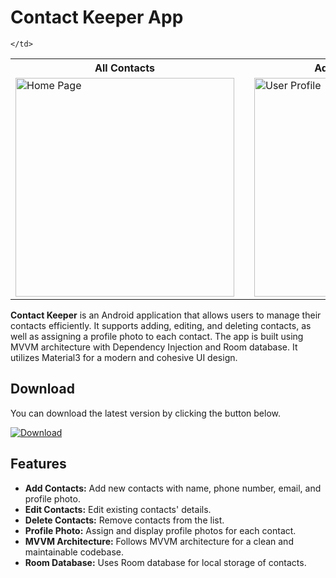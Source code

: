 # Contact Keeper App

<table>
  <tr>
    <th>All Contacts</th>
    <th style="width: 50px;"></th> <!-- Empty cell for spacing -->
    <th>Add Contact Screen</th>
    <th style="width: 50px;"></th> <!-- Empty cell for spacing -->
  
  <tr>
    <td>
      <img src="https://github.com/user-attachments/assets/75143f56-e4af-49dc-b2c1-e451e4abbdc8" alt="Home Page" width="350">
    </td>
    <td></td>
    <td>
      <img src="https://github.com/user-attachments/assets/bd3d3a17-2700-4b66-9743-820049f418a5" alt="User Profile" width="350">
    </td>

    </td>
  </tr>
</table>

**Contact Keeper** is an Android application that allows users to manage their contacts efficiently. It supports adding, editing, and deleting contacts, as well as assigning a profile photo to each contact. The app is built using MVVM architecture with Dependency Injection and Room database. It utilizes Material3 for a modern and cohesive UI design.


## Download

 You can download the latest version by clicking the button below.

<a href="https://github.com/ArbabShaikh99/Contact-App" download>
  <img src="https://img.shields.io/badge/download-latest-blue" alt="Download">
</a>


## Features

- **Add Contacts:** Add new contacts with name, phone number, email, and profile photo.
- **Edit Contacts:** Edit existing contacts' details.
- **Delete Contacts:** Remove contacts from the list.
- **Profile Photo:** Assign and display profile photos for each contact.
- **MVVM Architecture:** Follows MVVM architecture for a clean and maintainable codebase.
- **Room Database:** Uses Room database for local storage of contacts.
